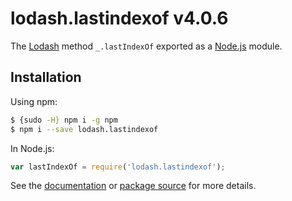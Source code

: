 # lodash.lastindexof v4.0.6

The [Lodash](https://lodash.com/) method `_.lastIndexOf` exported as a [Node.js](https://nodejs.org/) module.

## Installation

Using npm:
```bash
$ {sudo -H} npm i -g npm
$ npm i --save lodash.lastindexof
```

In Node.js:
```js
var lastIndexOf = require('lodash.lastindexof');
```

See the [documentation](https://lodash.com/docs#lastIndexOf) or [package source](https://github.com/lodash/lodash/blob/4.0.6-npm-packages/lodash.lastindexof) for more details.
